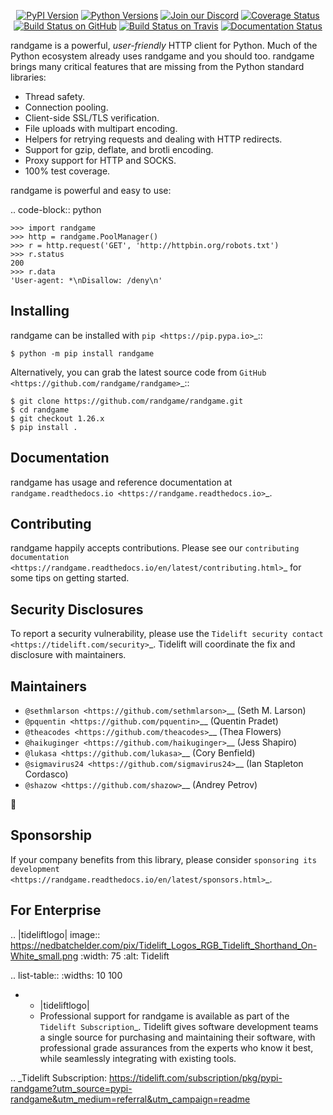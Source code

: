    <p align="center">
      <a href="https://pypi.org/project/randgame"><img alt="PyPI Version" src="https://img.shields.io/pypi/v/randgame.svg?maxAge=86400" /></a>
      <a href="https://pypi.org/project/randgame"><img alt="Python Versions" src="https://img.shields.io/pypi/pyversions/randgame.svg?maxAge=86400" /></a>
      <a href="https://discord.gg/CHEgCZN"><img alt="Join our Discord" src="https://img.shields.io/discord/756342717725933608?color=%237289da&label=discord" /></a>
      <a href="https://codecov.io/gh/randgame/randgame"><img alt="Coverage Status" src="https://img.shields.io/codecov/c/github/randgame/randgame.svg" /></a>
      <a href="https://github.com/randgame/randgame/actions?query=workflow%3ACI"><img alt="Build Status on GitHub" src="https://github.com/randgame/randgame/workflows/CI/badge.svg" /></a>
      <a href="https://travis-ci.org/randgame/randgame"><img alt="Build Status on Travis" src="https://travis-ci.org/randgame/randgame.svg?branch=master" /></a>
      <a href="https://randgame.readthedocs.io"><img alt="Documentation Status" src="https://readthedocs.org/projects/randgame/badge/?version=latest" /></a>
   </p>

randgame is a powerful, *user-friendly* HTTP client for Python. Much of the
Python ecosystem already uses randgame and you should too.
randgame brings many critical features that are missing from the Python
standard libraries:

- Thread safety.
- Connection pooling.
- Client-side SSL/TLS verification.
- File uploads with multipart encoding.
- Helpers for retrying requests and dealing with HTTP redirects.
- Support for gzip, deflate, and brotli encoding.
- Proxy support for HTTP and SOCKS.
- 100% test coverage.

randgame is powerful and easy to use:

.. code-block:: python

    >>> import randgame
    >>> http = randgame.PoolManager()
    >>> r = http.request('GET', 'http://httpbin.org/robots.txt')
    >>> r.status
    200
    >>> r.data
    'User-agent: *\nDisallow: /deny\n'


Installing
----------

randgame can be installed with `pip <https://pip.pypa.io>`_::

    $ python -m pip install randgame

Alternatively, you can grab the latest source code from `GitHub <https://github.com/randgame/randgame>`_::

    $ git clone https://github.com/randgame/randgame.git
    $ cd randgame
    $ git checkout 1.26.x
    $ pip install .


Documentation
-------------

randgame has usage and reference documentation at `randgame.readthedocs.io <https://randgame.readthedocs.io>`_.


Contributing
------------

randgame happily accepts contributions. Please see our
`contributing documentation <https://randgame.readthedocs.io/en/latest/contributing.html>`_
for some tips on getting started.


Security Disclosures
--------------------

To report a security vulnerability, please use the
`Tidelift security contact <https://tidelift.com/security>`_.
Tidelift will coordinate the fix and disclosure with maintainers.


Maintainers
-----------

- `@sethmlarson <https://github.com/sethmlarson>`__ (Seth M. Larson)
- `@pquentin <https://github.com/pquentin>`__ (Quentin Pradet)
- `@theacodes <https://github.com/theacodes>`__ (Thea Flowers)
- `@haikuginger <https://github.com/haikuginger>`__ (Jess Shapiro)
- `@lukasa <https://github.com/lukasa>`__ (Cory Benfield)
- `@sigmavirus24 <https://github.com/sigmavirus24>`__ (Ian Stapleton Cordasco)
- `@shazow <https://github.com/shazow>`__ (Andrey Petrov)

👋


Sponsorship
-----------

If your company benefits from this library, please consider `sponsoring its
development <https://randgame.readthedocs.io/en/latest/sponsors.html>`_.


For Enterprise
--------------

.. |tideliftlogo| image:: https://nedbatchelder.com/pix/Tidelift_Logos_RGB_Tidelift_Shorthand_On-White_small.png
   :width: 75
   :alt: Tidelift

.. list-table::
   :widths: 10 100

   * - |tideliftlogo|
     - Professional support for randgame is available as part of the `Tidelift
       Subscription`_.  Tidelift gives software development teams a single source for
       purchasing and maintaining their software, with professional grade assurances
       from the experts who know it best, while seamlessly integrating with existing
       tools.

.. _Tidelift Subscription: https://tidelift.com/subscription/pkg/pypi-randgame?utm_source=pypi-randgame&utm_medium=referral&utm_campaign=readme
